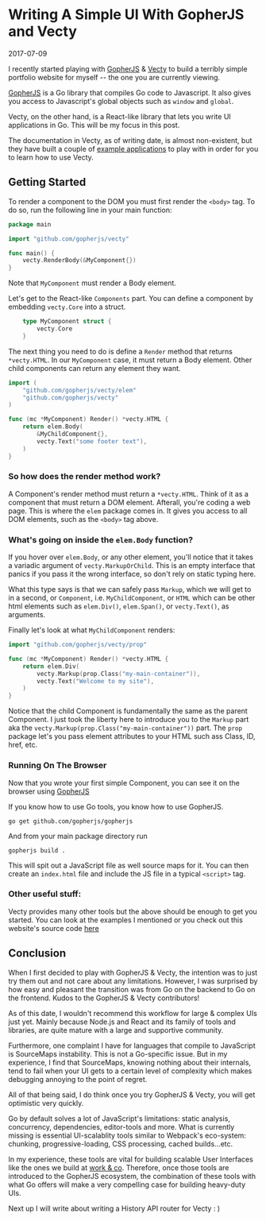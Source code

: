 # Writing A Simple UI With GopherJS and Vecty
2017-07-09

I recently started playing with [GopherJS](https://github.com/gopherjs/gopherjs) & [Vecty](https://github.com/gopherjs/vecty) to build a terribly simple portfolio website for myself -- the one you are currently viewing.

[GopherJS](https://github.com/gopherjs/gopherjs) is a Go library that compiles Go code to Javascript. It also gives you access to Javascript's global objects such as `window` and `global`. 

Vecty, on the other hand, is a React-like library that lets you write UI applications in Go. This will be my focus in this post.

The documentation in Vecty, as of writing date, is almost non-existent, but they have built a couple of [example applications](https://github.com/gopherjs/vecty/tree/master/examples) to play with in order for you to learn how to use Vecty.

## Getting Started

To render a component to the DOM you must first render the `<body>` tag.
To do so, run the following line in your main function:

```go
package main

import "github.com/gopherjs/vecty"

func main() {
	vecty.RenderBody(&MyComponent{})
}
```

Note that `MyComponent` must render a Body element. 

Let's get to the React-like `Components` part. You can define a component by embedding `vecty.Core` into a struct. 


```go
    type MyComponent struct {
        vecty.Core
    }
```

The next thing you need to do is define a `Render` method that returns `*vecty.HTML`. In our `MyComponent` case, it must return a Body element. Other child components can return any element they want. 

``` go
import (
    "github.com/gopherjs/vecty/elem"
    "github.com/gopherjs/vecty"
)

func (mc *MyComponent) Render() *vecty.HTML {
    return elem.Body(
        &MyChildComponent{},
        vecty.Text("some footer text"),
    )
}
```

### So how does the render method work? 

A Component's render method must return a `*vecty.HTML`. Think of it as a component that must return a DOM element. Afterall, you're coding a web page. This is where the `elem` package comes in. It gives you access to all DOM elements, such as the `<body>` tag above.

### What's going on inside the `elem.Body` function? 

If you hover over `elem.Body`, or any other element, you'll notice that it takes a variadic argument of `vecty.MarkupOrChild`. This is an empty interface that panics if you pass it the wrong interface, so don't rely on static typing here.

What this type says is that we can safely pass `Markup`, which we will get to in a second, or `Component`, i.e. `MyChildComponent`, or `HTML` which can be other html elements such as `elem.Div()`, `elem.Span()`, or `vecty.Text()`, as arguments. 

Finally let's look at what `MyChildComponent` renders:

``` go
import "github.com/gopherjs/vecty/prop"

func (mc *MyComponent) Render() *vecty.HTML {
    return elem.Div(
        vecty.Markup(prop.Class("my-main-container")),
        vecty.Text("Welcome to my site"),
    )
}    
```

Notice that the child Component is fundamentally the same as the parent Component. I just took the liberty here to introduce you to the `Markup` part aka the `vecty.Markup(prop.Class("my-main-container"))` part. The `prop` package let's you pass element attributes to your HTML such ass Class, ID, href, etc. 

### Running On The Browser

Now that you wrote your first simple Component, you can see it on the browser using [GopherJS](https://www.github.com/gopherjs/gopherjs)

If you know how to use Go tools, you know how to use GopherJS.

`go get github.com/gopherjs/gopherjs` 

And from your main package directory run 

`gopherjs build .`

This will spit out a JavaScript file as well source maps for it. You can then create an `index.html` file and include the JS file in a typical `<script>` tag. 

### Other useful stuff:

Vecty provides many other tools but the above should be enough to get you started. You can look at the examples I mentioned or you check out this website's source code [here](https://www.github.com/marwan-at-work/marwanio)

## Conclusion

When I first decided to play with GopherJS & Vecty, the intention was to just try them out and not care about any limitations. However, I was surprised by how easy and pleasant the transition was from Go on the backend to Go on the frontend. Kudos to the GopherJS & Vecty contributors!

As of this date, I wouldn't recommend this workflow for large & complex UIs just yet. Mainly because Node.js and React and its family of tools and libraries, are quite mature with a large and supportive community.

Furthermore, one complaint I have for languages that compile to JavaScript is SourceMaps instability. This is not a Go-specific issue. But in my experience, I find that SourceMaps, knowing nothing about their internals, tend to fail when your UI gets to a certain level of complexity which makes debugging annoying to the point of regret. 

All of that being said, I do think once you try GopherJS & Vecty, you will get optimistic very quickly.

Go by default solves a lot of JavaScript's limitations: static analysis, concurrency, dependencies, editor-tools and more. What is currently missing is essential UI-scalablity tools similar to Webpack's eco-system: chunking, progressive-loading, CSS processing, cached builds...etc.

In my experience, these tools are vital for building scalable User Interfaces like the ones we build at [work & co](www.work.co/clients). Therefore, once those tools are introduced to the GopherJS ecosystem, the combination of these tools with what Go offers will make a very compelling case for building heavy-duty UIs.


Next up I will write about writing a History API router for Vecty : ) 
